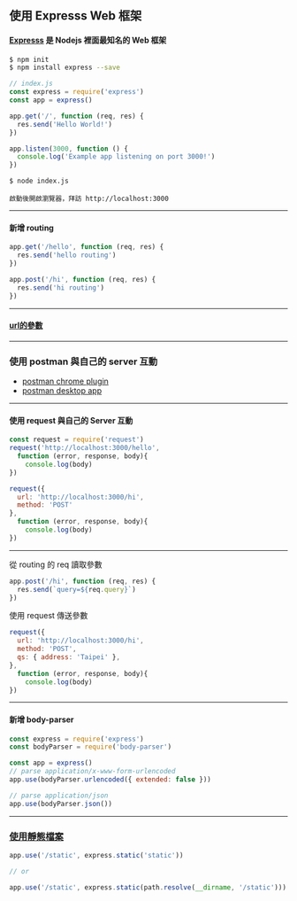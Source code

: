 ## 使用 Expresss Web 框架
#### [Expresss](http://expressjs.com/) 是 Nodejs 裡面最知名的 Web 框架

```bash
$ npm init
$ npm install express --save
```

```javascript
// index.js
const express = require('express')
const app = express()

app.get('/', function (req, res) {
  res.send('Hello World!')
})

app.listen(3000, function () {
  console.log('Example app listening on port 3000!')
})
```

```bash
$ node index.js
```
```
啟動後開啟瀏覽器，拜訪 http://localhost:3000
```

---

#### 新增 routing
```javascript
app.get('/hello', function (req, res) {
  res.send('hello routing')
})

app.post('/hi', function (req, res) {
  res.send('hi routing')
})
```

---

#### [url的參數](https://nodejs.org/docs/latest/api/url.html#url_url_strings_and_url_objects)


---

### 使用 postman 與自己的 server 互動

* [postman chrome plugin](https://chrome.google.com/webstore/detail/postman/fhbjgbiflinjbdggehcddcbncdddomop?hl=zh-TW)
* [postman desktop app](https://www.getpostman.com/)

---

#### 使用 request 與自己的 Server 互動

```javascript
const request = require('request')
request('http://localhost:3000/hello', 
  function (error, response, body){
    console.log(body)
})
```

```javascript
request({
  url: 'http://localhost:3000/hi',
  method: 'POST'
}, 
  function (error, response, body){
    console.log(body)
})
```

---

從 routing 的 req 讀取參數

```javascript
app.post('/hi', function (req, res) {
  res.send(`query=${req.query}`)
})
```

使用 request 傳送參數

```javascript
request({
  url: 'http://localhost:3000/hi',
  method: 'POST',
  qs: { address: 'Taipei' },
}, 
  function (error, response, body){
    console.log(body)
})
```

---

#### 新增 body-parser

```javascript
const express = require('express')
const bodyParser = require('body-parser')

const app = express()
// parse application/x-www-form-urlencoded
app.use(bodyParser.urlencoded({ extended: false }))

// parse application/json
app.use(bodyParser.json())
```

---

### [使用靜態檔案](http://expressjs.com/en/starter/static-files.html)

```javascript
app.use('/static', express.static('static'))

// or

app.use('/static', express.static(path.resolve(__dirname, '/static')))

```